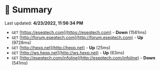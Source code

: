 # 📖 Summary
Last updated: **4/23/2022, 11:56:34 PM**

- `GET` [https://eseqtech.com](https://eseqtech.com) - **Down** (1561ms)
- `GET` [http://forum.eseqtech.com](http://forum.eseqtech.com) - **Up** (9728ms)
- `GET` [http://hexp.net](http://hexp.net) - **Up** (25ms)
- `GET` [http://ws.hexp.net](http://ws.hexp.net) - **Up** (63ms)
- `GET` [http://eseqtech.com/infoline](http://eseqtech.com/infoline) - **Down** (541ms)
